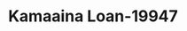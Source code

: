 ---
f_zip-code: 96793
f_state-code: HI
title: Kamaaina Loan-19947
f_phone: 808-242-5555
f_city-only: Wailuku
f_address: 96 N Market St. Wailuku
f_location-unique-id: '19947'
slug: kamaaina-loan-19947
updated-on: '2024-05-30T13:46:58.046Z'
created-on: '2024-05-30T13:36:59.803Z'
published-on: '2024-05-30T13:54:32.469Z'
f_city-state: cms/city/wailuku-hi.md
f_company: cms/company/kamaaina-loan.md
f_state: cms/state/hawaii.md
layout: '[payday-loan].html'
tags: payday-loan
---
